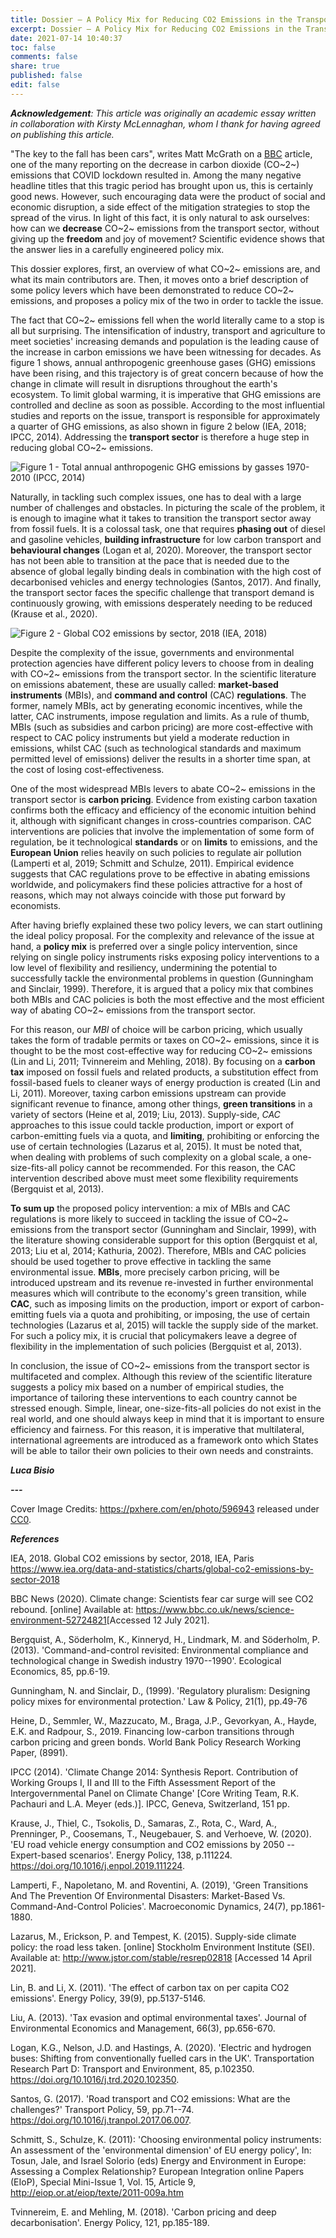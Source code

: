 ```yaml
---
title: Dossier – A Policy Mix for Reducing CO2 Emissions in the Transport Sector
excerpt: Dossier – A Policy Mix for Reducing CO2 Emissions in the Transport Sector
date: 2021-07-14 10:40:37
toc: false
comments: false
share: true
published: false
edit: false
---
```

***Acknowledgement**: This article was originally an academic essay written in collaboration with Kirsty McLennaghan, whom I thank for having agreed on publishing this article.*

"The key to the fall has been cars", writes Matt McGrath on a [BBC](https://www.bbc.co.uk/news/science-environment-52724821) article, one of the many reporting on the decrease in carbon dioxide (CO\~2\~) emissions that COVID lockdown resulted in. Among the many negative headline titles that this tragic period has brought upon us, this is certainly good news. However, such encouraging data were the product of social and economic disruption, a side effect of the mitigation strategies to stop the spread of the virus. In light of this fact, it is only natural to ask ourselves: how can we **decrease** CO\~2\~ emissions from the transport sector, without giving up the **freedom** and joy of movement? Scientific evidence shows that the answer lies in a carefully engineered policy mix.

This dossier explores, first, an overview of what CO\~2\~ emissions are, and what its main contributors are. Then, it moves onto a brief description of some policy levers which have been demonstrated to reduce CO\~2\~ emissions, and proposes a policy mix of the two in order to tackle the issue.

The fact that CO\~2\~ emissions fell when the world literally came to a stop is all but surprising. The intensification of industry, transport and agriculture to meet societies' increasing demands and population is the leading cause of the increase in carbon emissions we have been witnessing for decades. As figure 1 shows, annual anthropogenic greenhouse gases (GHG) emissions have been rising, and this trajectory is of great concern because of how the change in climate will result in disruptions throughout the earth's ecosystem. To limit global warming, it is imperative that GHG emissions are controlled and decline as soon as possible. According to the most influential studies and reports on the issue, transport is responsible for approximately a quarter of GHG emissions, as also shown in figure 2 below (IEA, 2018; IPCC, 2014). Addressing the **transport sector** is therefore a huge step in reducing global CO\~2\~ emissions.

![](/assets/images/policy-mix-reduce-emissions-figure1.png "Figure 1 - Total annual anthropogenic GHG emissions by gasses 1970-2010 (IPCC, 2014)")

Naturally, in tackling such complex issues, one has to deal with a large number of challenges and obstacles. In picturing the scale of the problem, it is enough to imagine what it takes to transition the transport sector away from fossil fuels. It is a colossal task, one that requires **phasing out** of diesel and gasoline vehicles, **building infrastructure** for low carbon transport and **behavioural changes** (Logan et al, 2020). Moreover, the transport sector has not been able to transition at the pace that is needed due to the absence of global legally binding deals in combination with the high cost of decarbonised vehicles and energy technologies (Santos, 2017). And finally, the transport sector faces the specific challenge that transport demand is continuously growing, with emissions desperately needing to be reduced (Krause et al., 2020).

![](/assets/images/policy-mix-reduce-emissions-figure2.png "Figure 2 - Global CO2 emissions by sector, 2018 (IEA, 2018)")

Despite the complexity of the issue, governments and environmental protection agencies have different policy levers to choose from in dealing with CO\~2\~ emissions from the transport sector. In the scientific literature on emissions abatement, these are usually called: **market-based instruments** (MBIs), and **command and control** (CAC) **regulations**. The former, namely MBIs, act by generating economic incentives, while the latter, CAC instruments, impose regulation and limits. As a rule of thumb, MBIs (such as subsidies and carbon pricing) are more cost-effective with respect to CAC policy instruments but yield a moderate reduction in emissions, whilst CAC (such as technological standards and maximum permitted level of emissions) deliver the results in a shorter time span, at the cost of losing cost-effectiveness.

One of the most widespread MBIs levers to abate CO\~2\~ emissions in the transport sector is **carbon pricing**. Evidence from existing carbon taxation confirms both the efficacy and efficiency of the economic intuition behind it, although with significant changes in cross-countries comparison. CAC interventions are policies that involve the implementation of some form of regulation, be it technological **standards** or on **limits** to emissions, and the **European Union** relies heavily on such policies to regulate air pollution (Lamperti et al, 2019; Schmitt and Schulze, 2011). Empirical evidence suggests that CAC regulations prove to be effective in abating emissions worldwide, and policymakers find these policies attractive for a host of reasons, which may not always coincide with those put forward by economists.

After having briefly explained these two policy levers, we can start outlining the ideal policy proposal. For the complexity and relevance of the issue at hand, a **policy mix** is preferred over a single policy intervention, since relying on single policy instruments risks exposing policy interventions to a low level of flexibility and resiliency, undermining the potential to successfully tackle the environmental problems in question (Gunningham and Sinclair, 1999). Therefore, it is argued that a policy mix that combines both MBIs and CAC policies is both the most effective and the most efficient way of abating CO\~2\~ emissions from the transport sector.

For this reason, our *MBI* of choice will be carbon pricing, which usually takes the form of tradable permits or taxes on CO\~2\~ emissions, since it is thought to be the most cost-effective way for reducing CO\~2\~ emissions (Lin and Li, 2011; Tvinnereim and Mehling, 2018). By focusing on a **carbon tax** imposed on fossil fuels and related products, a substitution effect from fossil-based fuels to cleaner ways of energy production is created (Lin and Li, 2011). Moreover, taxing carbon emissions upstream can provide significant revenue to finance, among other things, **green transitions** in a variety of sectors (Heine et al, 2019; Liu, 2013). Supply-side, *CAC* approaches to this issue could tackle production, import or export of carbon-emitting fuels via a quota, and **limiting**, prohibiting or enforcing the use of certain technologies (Lazarus et al, 2015). It must be noted that, when dealing with problems of such complexity on a global scale, a one-size-fits-all policy cannot be recommended. For this reason, the CAC intervention described above must meet some flexibility requirements (Bergquist et al, 2013).

**To sum up** the proposed policy intervention: a mix of MBIs and CAC regulations is more likely to succeed in tackling the issue of CO\~2\~ emissions from the transport sector (Gunningham and Sinclair, 1999), with the literature showing considerable support for this option (Bergquist et al, 2013; Liu et al, 2014; Kathuria, 2002). Therefore, MBIs and CAC policies should be used together to prove effective in tackling the same environmental issue. **MBIs**, more precisely carbon pricing, will be introduced upstream and its revenue re-invested in further environmental measures which will contribute to the economy's green transition, while **CAC**, such as imposing limits on the production, import or export of carbon-emitting fuels via a quota and prohibiting, or imposing, the use of certain technologies (Lazarus et al, 2015) will tackle the supply side of the market. For such a policy mix, it is crucial that policymakers leave a degree of flexibility in the implementation of such policies (Bergquist et al, 2013).

In conclusion, the issue of CO\~2\~ emissions from the transport sector is multifaceted and complex. Although this review of the scientific literature suggests a policy mix based on a number of empirical studies, the importance of tailoring these interventions to each country cannot be stressed enough. Simple, linear, one-size-fits-all policies do not exist in the real world, and one should always keep in mind that it is important to ensure efficiency and fairness. For this reason, it is imperative that multilateral, international agreements are introduced as a framework onto which States will be able to tailor their own policies to their own needs and constraints.

***Luca Bisio***

***\---***

Cover Image Credits: 
<https://pxhere.com/en/photo/596943> released under [CC0](https://creativecommons.org/share-your-work/public-domain/cc0/).

***References***

IEA, 2018. Global CO2 emissions by sector, 2018, IEA, Paris <https://www.iea.org/data-and-statistics/charts/global-co2-emissions-by-sector-2018>

BBC News (2020). Climate change: Scientists fear car surge will see CO2 rebound. \[online] Available at: <https://www.bbc.co.uk/news/science-environment-52724821>\[Accessed 12 July 2021].

Bergquist, A., Söderholm, K., Kinneryd, H., Lindmark, M. and Söderholm, P. (2013). 'Command-and-control revisited: Environmental compliance and technological change in Swedish industry 1970--1990'. Ecological Economics, 85, pp.6-19.

Gunningham, N. and Sinclair, D., (1999). 'Regulatory pluralism: Designing policy mixes for environmental protection.' Law & Policy, 21(1), pp.49-76

Heine, D., Semmler, W., Mazzucato, M., Braga, J.P., Gevorkyan, A., Hayde, E.K. and Radpour, S., 2019. Financing low-carbon transitions through carbon pricing and green bonds. World Bank Policy Research Working Paper, (8991).

IPCC (2014). 'Climate Change 2014: Synthesis Report. Contribution of Working Groups I, II and III to the Fifth Assessment Report of the Intergovernmental Panel on Climate Change' \[Core Writing Team, R.K. Pachauri and L.A. Meyer (eds.)]. IPCC, Geneva, Switzerland, 151 pp.

Krause, J., Thiel, C., Tsokolis, D., Samaras, Z., Rota, C., Ward, A., Prenninger, P., Coosemans, T., Neugebauer, S. and Verhoeve, W. (2020). 'EU road vehicle energy consumption and CO2 emissions by 2050 -- Expert-based scenarios'. Energy Policy, 138, p.111224. https://doi.org/10.1016/j.enpol.2019.111224.

Lamperti, F., Napoletano, M. and Roventini, A. (2019), 'Green Transitions And The Prevention Of Environmental Disasters: Market-Based Vs. Command-And-Control Policies'. Macroeconomic Dynamics, 24(7), pp.1861-1880.

Lazarus, M., Erickson, P. and Tempest, K. (2015). Supply-side climate policy: the road less taken. \[online] Stockholm Environment Institute (SEI). Available at: <http://www.jstor.com/stable/resrep02818> \[Accessed 14 April 2021].

Lin, B. and Li, X. (2011). 'The effect of carbon tax on per capita CO2 emissions'. Energy Policy, 39(9), pp.5137-5146.

Liu, A. (2013). 'Tax evasion and optimal environmental taxes'. Journal of Environmental Economics and Management, 66(3), pp.656-670.

Logan, K.G., Nelson, J.D. and Hastings, A. (2020). 'Electric and hydrogen buses: Shifting from conventionally fuelled cars in the UK'. Transportation Research Part D: Transport and Environment, 85, p.102350. <https://doi.org/10.1016/j.trd.2020.102350>.

Santos, G. (2017). 'Road transport and CO2 emissions: What are the challenges?' Transport Policy, 59, pp.71--74. <https://doi.org/10.1016/j.tranpol.2017.06.007>.

Schmitt, S., Schulze, K. (2011): 'Choosing environmental policy instruments: An assessment of the 'environmental dimension' of EU energy policy', In: Tosun, Jale, and Israel Solorio (eds) Energy and Environment in Europe: Assessing a Complex Relationship? European Integration online Papers (EIoP), Special Mini-Issue 1, Vol. 15, Article 9, <http://eiop.or.at/eiop/texte/2011-009a.htm>

Tvinnereim, E. and Mehling, M. (2018). 'Carbon pricing and deep decarbonisation'. Energy Policy, 121, pp.185-189.